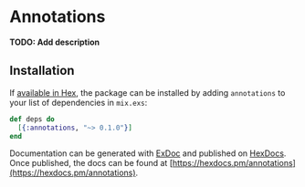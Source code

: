 # Annotations

**TODO: Add description**

## Installation

If [available in Hex](https://hex.pm/docs/publish), the package can be installed
by adding `annotations` to your list of dependencies in `mix.exs`:

```elixir
def deps do
  [{:annotations, "~> 0.1.0"}]
end
```

Documentation can be generated with [ExDoc](https://github.com/elixir-lang/ex_doc)
and published on [HexDocs](https://hexdocs.pm). Once published, the docs can
be found at [https://hexdocs.pm/annotations](https://hexdocs.pm/annotations).

